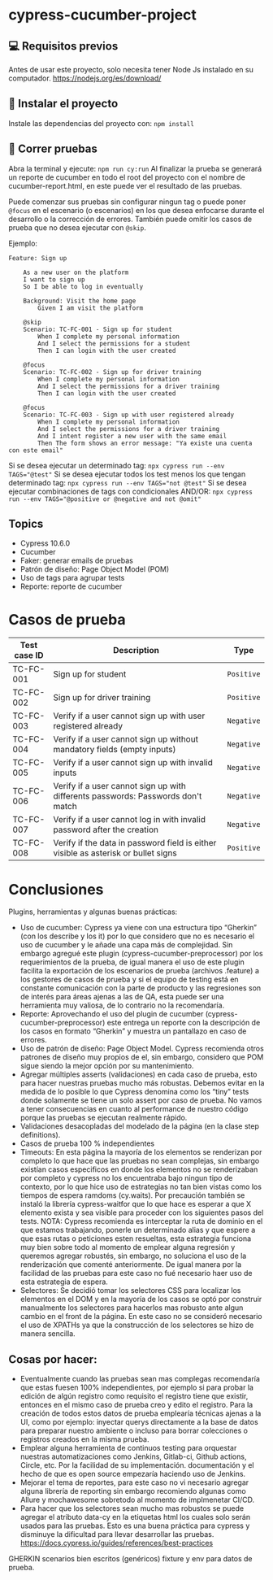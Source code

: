 # cypress-cucumber-project

## 💻 Requisitos previos
Antes de usar este proyecto, solo necesita tener Node Js instalado en su computador.
https://nodejs.org/es/download/

## 🚀 Instalar el proyecto
Instale las dependencias del proyecto con: `npm install`

## 🚀 Correr pruebas
Abra la terminal y ejecute: `npm run cy:run`
Al finalizar la prueba se generará un reporte de cucumber en todo el root del proyecto con el nombre de cucumber-report.html, en este puede ver el resultado de las pruebas.

Puede comenzar sus pruebas sin configurar ningun tag o puede poner `@focus` en el escenario (o escenarios) en los que desea enfocarse durante el desarrollo o la corrección de errores. También puede omitir los casos de prueba que no desea ejecutar con `@skip`.

Ejemplo:
```gherkin
Feature: Sign up

    As a new user on the platform
    I want to sign up
    So I be able to log in eventually

    Background: Visit the home page
        Given I am visit the platform

    @skip
    Scenario: TC-FC-001 - Sign up for student     
        When I complete my personal information
        And I select the permissions for a student
        Then I can login with the user created

    @focus
    Scenario: TC-FC-002 - Sign up for driver training
        When I complete my personal information
        And I select the permissions for a driver training
        Then I can login with the user created
    
    @focus
    Scenario: TC-FC-003 - Sign up with user registered already
        When I complete my personal information
        And I select the permissions for a driver training
        And I intent register a new user with the same email
        Then The form shows an error message: "Ya existe una cuenta con este email"
```
Si se desea ejecutar un determinado tag: `npx cypress run --env TAGS="@test"`
Si se desea ejecutar todos los test menos los que tengan determinado tag: `npx cypress run --env TAGS="not @test"`
Si se desea ejecutar combinaciones de tags con condicionales AND/OR: `npx cypress run --env TAGS="@positive or @negative and not @omit"`

## Topics
- Cypress 10.6.0
- Cucumber
- Faker: generar emails de pruebas
- Patrón de diseño: Page Object Model (POM)
- Uso de tags para agrupar tests
- Reporte: reporte de cucumber

# Casos de prueba

| Test case ID  | Description                                                                           | Type         |
| ---           | ---                                                                                   | ---          |
| TC-FC-001     | Sign up for student                                                                   | `Positive`   |           
| TC-FC-002     | Sign up for driver training                                                           | `Positive`   |
| TC-FC-003     | Verify if a user cannot sign up with user registered already                          | `Negative`   |
| TC-FC-004     | Verify if a user cannot sign up without mandatory fields (empty inputs)               | `Negative`   |
| TC-FC-005     | Verify if a user cannot sign up with invalid inputs                                   | `Negative`   |
| TC-FC-006     | Verify if a user cannot sign up with differents passwords: Passwords don't match      | `Negative`   |
| TC-FC-007     | Verify if a user cannot log in with invalid password after the creation               | `Negative`   |
| TC-FC-008     | Verify if the data in password field is either visible as asterisk or bullet signs    | `Positive`   |

# Conclusiones

Plugins, herramientas y algunas buenas prácticas: 
- Uso de cucumber: Cypress ya viene con una estructura tipo “Gherkin” (con los describe y los it) por lo que considero que no es necesario el uso de cucumber y le añade una capa más de complejidad. Sin embargo agregué este plugin (cypress-cucumber-preprocessor) por los requerimientos de la prueba, de igual manera el uso de este plugin facilita la exportación de los escenarios de prueba (archivos .feature) a los gestores de casos de prueba y si el equipo de testing está en constante comunicación con la parte de producto y las regresiones son de interés para áreas ajenas a las de QA, esta puede ser una herramienta muy valiosa, de lo contrario no la recomendaría.
- Reporte: Aprovechando el uso del plugin de cucumber (cypress-cucumber-preprocessor) este entrega un reporte con la descripción de los casos en formato “Gherkin” y muestra un pantallazo en caso de errores.
- Uso de patrón de diseño: Page Object Model. Cypress recomienda otros patrones de diseño muy propios de el, sin embargo, considero que POM sigue siendo la mejor opción por su mantenimiento.
- Agregar múltiples asserts (validaciones) en cada caso de prueba, esto para hacer nuestras pruebas mucho más robustas. Debemos evitar en la medida de lo posible lo que Cypress denomina como los “tiny” tests donde solamente se tiene un solo assert por caso de prueba. No vamos a tener consecuencias en cuanto al performance de nuestro código porque las pruebas se ejecutan realmente rápido.
- Validaciones desacopladas del modelado de la página (en la clase step definitions).
- Casos de prueba 100 % independientes
- Timeouts:
    En esta página la mayoría de los elementos se renderizan por completo lo que hace que las pruebas no sean complejas, sin embargo existían casos especificos en donde los elementos no se renderizaban por completo y cypress no los encuentraba bajo ningun tipo de contexto, por lo que hice uso de estrategias no tan bien vistas como los tiempos de espera ramdoms (cy.waits). Por precaución también se instaló la librería cypress-waitfor que lo que hace es esperar a que X elemento exista y sea visible para proceder con los siguientes pasos del tests.
    NOTA: Cypress recomienda es interceptar la ruta de dominio en el que estamos trabajando, ponerle un determinado alias y que espere a que esas rutas o peticiones esten resueltas, esta estrategia funciona muy bien sobre todo al momento de emplear alguna regresión y queremos agregar robustés, sin embargo, no soluciona el uso de la renderización que comenté anteriormente. De igual manera por la facilidad de las pruebas para este caso no fué necesario haer uso de esta estrategia de espera. 
- Selectores:
    Se decidió tomar los selectores CSS para localizar los elementos en el DOM y en la mayoría de los casos se optó por construir manualmente los selectores para hacerlos mas robusto ante algun cambio en el front de la página. En este caso no se consideró necesario el uso de XPATHs ya que la construcción de los selectores se hizo de manera sencilla.


## Cosas por hacer:

- Eventualmente cuando las pruebas sean mas complegas recomendaría que estas fuesen 100% independientes, por ejemplo si para probar la edición de algún registro como requisito el registro tiene que existir, entonces en el mismo caso de prueba creo y edito el registro. Para la creación de todos estos datos de prueba emplearía técnicas ajenas a la UI, como por ejemplo: inyectar querys directamente a la base de datos para preparar nuestro ambiente o incluso para borrar colecciones o registros creados en la misma prueba.
- Emplear alguna herramienta de continuos testing para orquestar nuestras automatizaciones como Jenkins, Gitlab-ci, Github actions, Circle, etc. Por la facilidad de su implementación. documentación y el hecho de que es open source empezaría haciendo uso de Jenkins.
- Mejorar el tema de reportes, para este caso no vi necesario agregar alguna librería de reporting sin embargo recomiendo algunas como Allure y mochawesome sobretodo al momento de implmenetar CI/CD.
- Para hacer que los selectores sean mucho mas robustos se puede agregar el atributo data-cy en la etiquetas html los cuales solo serán usados para las pruebas. Esto es una buena práctica para cypress y disminuye la dificultad para llevar desarrollar las pruebas.
    https://docs.cypress.io/guides/references/best-practices
    




GHERKIN scenarios bien escritos (genéricos)
fixture y env para datos de prueba.